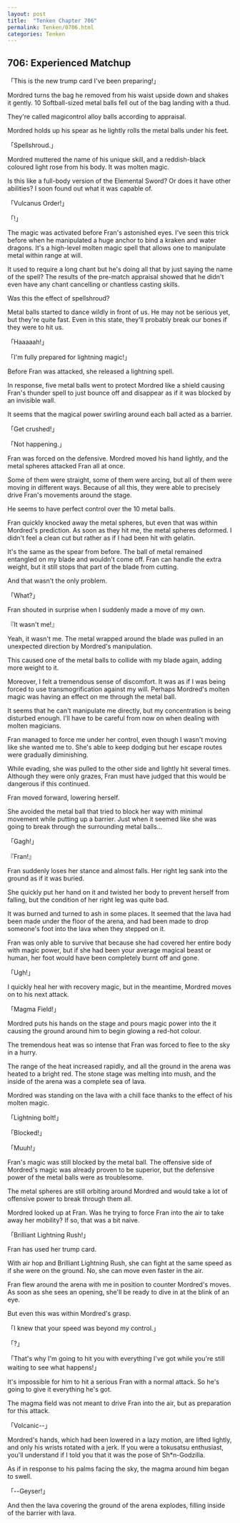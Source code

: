 ```yaml
---
layout: post
title:  "Tenken Chapter 706"
permalink: Tenken/0706.html
categories: Tenken
---
```

<h2 id="ch706">706: Experienced Matchup</h2>
<p>「This is the new trump card I've been preparing!」</p>

<p>Mordred turns the bag he removed from his waist upside down and shakes it gently. 10 Softball-sized metal balls fell out of the bag landing with a thud.</p>

<p>They're called magicontrol alloy balls according to appraisal.</p>

<p>Mordred holds up his spear as he lightly rolls the metal balls under his feet.</p>

<p>「Spellshroud.」</p>

<p>Mordred muttered the name of his unique skill, and a reddish-black coloured light rose from his body. It was molten magic.</p>

<p>Is this like a full-body version of the Elemental Sword? Or does it have other abilities? I soon found out what it was capable of.</p>

<p>「Vulcanus Order!」</p>
<p>「!」</p>

<p>The magic was activated before Fran's astonished eyes. I've seen this trick before when he manipulated a huge anchor to bind a kraken and water dragons. 
  It's a high-level molten magic spell that allows one to manipulate metal within range at will.</p>

<p>It used to require a long chant but he's doing all that by just saying the name of the spell? The results of the pre-match appraisal 
  showed that he didn't even have any chant cancelling or chantless casting skills.</p>

<p>Was this the effect of spellshroud?</p>

<p>Metal balls started to dance wildly in front of us. He may not be serious yet, but they're quite fast. Even in this state, they'll probably break our bones if they were to hit us.</p>

<p>「Haaaaah!」</p>
<p>「I'm fully prepared for lightning magic!」</p>

<p>Before Fran was attacked, she released a lightning spell.</p>

<p>In response, five metal balls went to protect Mordred like a shield causing Fran's thunder spell to just bounce off and disappear as if it was blocked by an invisible wall.</p>

<p>It seems that the magical power swirling around each ball acted as a barrier.</p>

<p>「Get crushed!」</p>
<p>「Not happening.」</p>

<p>Fran was forced on the defensive. Mordred moved his hand lightly, and the metal spheres attacked Fran all at once.</p>

<p>Some of them were straight, some of them were arcing, but all of them were moving in different ways. 
  Because of all this, they were able to precisely drive Fran's movements around the stage.</p>

<p>He seems to have perfect control over the 10 metal balls.</p>

<p>Fran quickly knocked away the metal spheres, but even that was within Mordred's prediction. As soon as they hit me, the metal spheres deformed. 
  I didn't feel a clean cut but rather as if I had been hit with gelatin.</p>

<p>It's the same as the spear from before. The ball of metal remained entangled on my blade and wouldn't come off. 
  Fran can handle the extra weight, but it still stops that part of the blade from cutting.</p>

<p>And that wasn't the only problem.</p>

<p>「What?」</p>

<p>Fran shouted in surprise when I suddenly made a move of my own.</p>

<p>『It wasn't me!』</p>

<p>Yeah, it wasn't me. The metal wrapped around the blade was pulled in an unexpected direction by Mordred's manipulation.</p>

<p>This caused one of the metal balls to collide with my blade again, adding more weight to it.</p>

<p>Moreover, I felt a tremendous sense of discomfort. It was as if I was being forced to use transmogrification  
  against my will. Perhaps Mordred's molten magic was having an effect on me through the metal ball.</p>

<p>It seems that he can't manipulate me directly, but my concentration is being disturbed enough. 
  I'll have to be careful from now on when dealing with molten magicians.</p>

<p>Fran managed to force me under her control, even though I wasn't moving like she wanted me to. She's able 
  to keep dodging but her escape routes were gradually diminishing.</p>

<p>While evading, she was pulled to the other side and lightly hit several times. 
  Although they were only grazes, Fran must have judged that this would be dangerous if this continued.</p>

<p>Fran moved forward, lowering herself.</p>

<p>She avoided the metal ball that tried to block her way with minimal movement while putting up a barrier. 
  Just when it seemed like she was going to break through the surrounding metal balls…</p>

<p>「Gagh!」</p>
<p>『Fran!』</p>

<p>Fran suddenly loses her stance and almost falls. Her right leg sank into the ground as if it was buried.</p>

<p>She quickly put her hand on it and twisted her body to prevent herself from falling, but the condition of her right leg was quite bad.</p>

<p>It was burned and turned to ash in some places. It seemed that the lava had been made under the floor of the arena, 
  and had been made to drop someone's foot into the lava when they stepped on it.</p>

<p>Fran was only able to survive that because she had covered her entire body with magic power, but if she had been your 
  average magical beast or human, her foot would have been completely burnt off and gone.</p>

<p>「Ugh!」</p>

<p>I quickly heal her with recovery magic, but in the meantime, Mordred moves on to his next attack.</p>

<p>「Magma Field!」</p>

<p>Mordred puts his hands on the stage and pours magic power into the it causing the ground around him to begin glowing a red-hot colour.</p>

<p>The tremendous heat was so intense that Fran was forced to flee to the sky in a hurry.</p>

<p>The range of the heat increased rapidly, and all the ground in the arena was heated to a bright red. 
  The stone stage was melting into mush, and the inside of the arena was a complete sea of lava.</p>

<p>Mordred was standing on the lava with a chill face thanks to the effect of his molten magic.</p>

<p>「Lightning bolt!」</p>
<p>「Blocked!」</p>
<p>「Muuh!」</p>

<p>Fran's magic was still blocked by the metal ball. The offensive side of Mordred's magic was already proven to be superior, but
  the defensive power of the metal balls were as troublesome.</p>

<p>The metal spheres are still orbiting around Mordred and would take a lot of offensive power to break through them all.</p>

<p>Mordred looked up at Fran. Was he trying to force Fran into the air to take away her mobility? If so, that was a bit naive.</p>

<p>「Brilliant Lightning Rush!」</p>

<p>Fran has used her trump card.</p>

<p>With air hop and Brilliant Lightning Rush, she can fight at the same speed as if she were on the ground. No, she can move even faster in the air.</p>

<p>Fran flew around the arena with me in position to counter Mordred's moves. As soon as she sees an opening, she'll be ready to dive in at the blink of an eye.</p>

<p>But even this was within Mordred's grasp.</p>

<p>「I knew that your speed was beyond my control.」</p>
<p>「?」</p>
<p>「That's why I'm going to hit you with everything I've got while you're still waiting to see what happens!」</p>

<p>It's impossible for him to hit a serious Fran with a normal attack. So he's going to give it everything he's got.</p>

<p>The magma field was not meant to drive Fran into the air, but as preparation for this attack.</p>

<p>「Volcanic--」</p>

<p>Mordred's hands, which had been lowered in a lazy motion, are lifted lightly, and only his wrists rotated with a jerk. 
  If you were a tokusatsu enthusiast, you'll understand if I told you that it was the pose of Sh*n-Godzilla.</p>

<p>As if in response to his palms facing the sky, the magma around him began to swell.</p>

<p>「--Geyser!」</p>

<p>And then the lava covering the ground of the arena explodes, filling inside of the barrier with lava.</p>